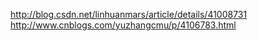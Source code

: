 http://blog.csdn.net/linhuanmars/article/details/41008731
http://www.cnblogs.com/yuzhangcmu/p/4106783.html
